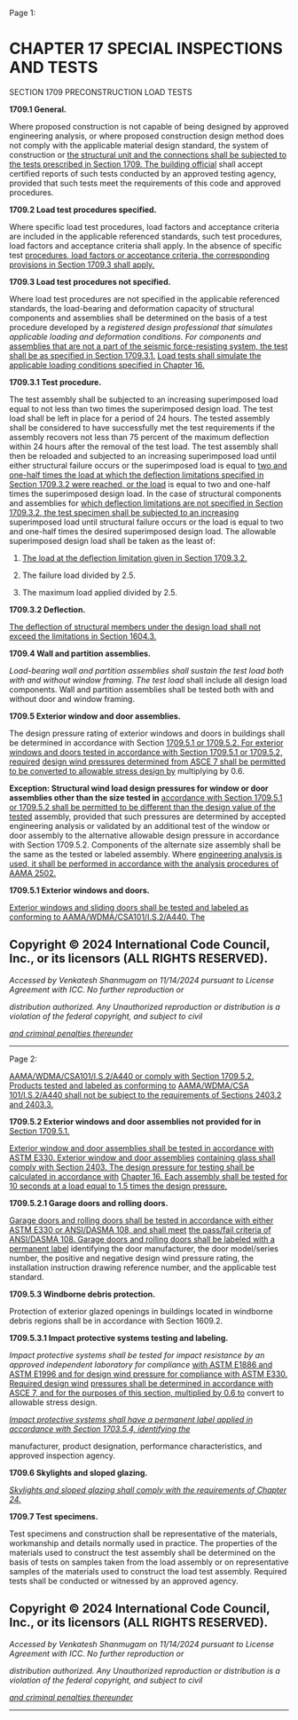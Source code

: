 Page 1:

# CHAPTER 17 SPECIAL INSPECTIONS AND TESTS

 SECTION 1709
 PRECONSTRUCTION LOAD TESTS


**1709.1 General.**


Where proposed construction is not capable of being designed by approved engineering analysis, or where proposed
construction design method does not comply with the applicable material design standard, the system of construction or
[the structural unit and the connections shall be subjected to the tests prescribed in Section 1709. The building official](http://codes.iccsafe.org/#VACC2021P1_Ch17_Sec1709)
shall accept certified reports of such tests conducted by an approved testing agency, provided that such tests meet the
requirements of this code and approved procedures.

**1709.2 Load test procedures specified.**

Where specific load test procedures, load factors and acceptance criteria are included in the applicable referenced
standards, such test procedures, load factors and acceptance criteria shall apply. In the absence of specific test
[procedures, load factors or acceptance criteria, the corresponding provisions in Section 1709.3 shall apply.](http://codes.iccsafe.org/#VACC2021P1_Ch17_Sec1709.3)

**1709.3 Load test procedures not specified.**

Where load test procedures are not specified in the applicable referenced standards, the load-bearing and deformation
capacity of structural components and assemblies shall be determined on the basis of a test procedure developed by a
_registered design professional that simulates applicable loading and deformation conditions. For components and_
[assemblies that are not a part of the seismic force-resisting system, the test shall be as specified in Section 1709.3.1.](http://codes.iccsafe.org/#VACC2021P1_Ch17_Sec1709.3.1)
[Load tests shall simulate the applicable loading conditions specified in Chapter 16.](http://codes.iccsafe.org/#VACC2021P1_Ch16)


**1709.3.1 Test procedure.**


The test assembly shall be subjected to an increasing superimposed load equal to not less than two times the
superimposed design load. The test load shall be left in place for a period of 24 hours. The tested assembly shall be
considered to have successfully met the test requirements if the assembly recovers not less than 75 percent of the
maximum deflection within 24 hours after the removal of the test load. The test assembly shall then be reloaded and
subjected to an increasing superimposed load until either structural failure occurs or the superimposed load is equal to
[two and one-half times the load at which the deflection limitations specified in Section 1709.3.2 were reached, or the load](http://codes.iccsafe.org/#VACC2021P1_Ch17_Sec1709.3.2)
is equal to two and one-half times the superimposed design load. In the case of structural components and assemblies for
[which deflection limitations are not specified in Section 1709.3.2, the test specimen shall be subjected to an increasing](http://codes.iccsafe.org/#VACC2021P1_Ch17_Sec1709.3.2)
superimposed load until structural failure occurs or the load is equal to two and one-half times the desired superimposed
design load. The allowable superimposed design load shall be taken as the least of:


1. [The load at the deflection limitation given in Section 1709.3.2.](http://codes.iccsafe.org/#VACC2021P1_Ch17_Sec1709.3.2)

2. The failure load divided by 2.5.

3. The maximum load applied divided by 2.5.

**1709.3.2 Deflection.**

[The deflection of structural members under the design load shall not exceed the limitations in Section 1604.3.](http://codes.iccsafe.org/#VACC2021P1_Ch16_Sec1604.3)

**1709.4 Wall and partition assemblies.**


_Load-bearing wall and partition assemblies shall sustain the test load both with and without window framing. The test load_
shall include all design load components. Wall and partition assemblies shall be tested both with and without door and
window framing.


**1709.5 Exterior window and door assemblies.**


The design pressure rating of exterior windows and doors in buildings shall be determined in accordance with Section
[1709.5.1 or 1709.5.2. For exterior windows and doors tested in accordance with Section 1709.5.1 or 1709.5.2, required](http://codes.iccsafe.org/#VACC2021P1_Ch17_Sec1709.5.2)
[design wind pressures determined from ASCE 7 shall be permitted to be converted to allowable stress design by](http://codes.iccsafe.org/#VACC2021P1_Ch35_PromASCE_SEI_RefStd7_16_with_Supplement_1)
multiplying by 0.6.

**Exception: Structural wind load design pressures for window or door assemblies other than the size tested in**
[accordance with Section 1709.5.1 or 1709.5.2 shall be permitted to be different than the design value of the tested](http://codes.iccsafe.org/#VACC2021P1_Ch17_Sec1709.5.1)
assembly, provided that such pressures are determined by accepted engineering analysis or validated by an
additional test of the window or door assembly to the alternative allowable design pressure in accordance with Section
1709.5.2. Components of the alternate size assembly shall be the same as the tested or labeled assembly. Where
[engineering analysis is used, it shall be performed in accordance with the analysis procedures of AAMA 2502.](http://codes.iccsafe.org/#VACC2021P1_Ch35_PromAAMA_RefStd2502_19)

**1709.5.1 Exterior windows and doors.**

[Exterior windows and sliding doors shall be tested and labeled as conforming to AAMA/WDMA/CSA101/I.S.2/A440. The](http://codes.iccsafe.org/#VACC2021P1_Ch35_PromAAMA_RefStdAAMA_WDMA_CSA_101_I_S_2_A440_17)

## Copyright © 2024 International Code Council, Inc., or its licensors (ALL RIGHTS RESERVED).

_Accessed by Venkatesh Shanmugam on 11/14/2024 pursuant to License Agreement with ICC. No further reproduction or_

_distribution authorized. Any Unauthorized reproduction or distribution is a violation of the federal copyright, and subject to civil_

_[and criminal penalties thereunder](http://codes.iccsafe.org/content/VACC2021P1/chapter-17-special-inspections-and-tests#VACC2021P1_Ch17_Sec1709)_


-----



Page 2:

[AAMA/WDMA/CSA101/I.S.2/A440 or comply with Section 1709.5.2. Products tested and labeled as conforming to](http://codes.iccsafe.org/#VACC2021P1_Ch35_PromAAMA_RefStdAAMA_WDMA_CSA_101_I_S_2_A440_17)
[AAMA/WDMA/CSA 101/I.S.2/A440 shall not be subject to the requirements of Sections 2403.2 and 2403.3.](http://codes.iccsafe.org/#VACC2021P1_Ch35_PromAAMA_RefStdAAMA_WDMA_CSA_101_I_S_2_A440_17)

**1709.5.2 Exterior windows and door assemblies not provided for in** [Section 1709.5.1.](http://codes.iccsafe.org/#VACC2021P1_Ch17_Sec1709.5.1)

[Exterior window and door assemblies shall be tested in accordance with ASTM E330. Exterior window and door assemblies](http://codes.iccsafe.org/#VACC2021P1_Ch35_PromASTM_RefStdE330_E330M_14)
[containing glass shall comply with Section 2403. The design pressure for testing shall be calculated in accordance with](http://codes.iccsafe.org/#VACC2021P1_Ch24_Sec2403)
[Chapter 16. Each assembly shall be tested for 10 seconds at a load equal to 1.5 times the design pressure.](http://codes.iccsafe.org/#VACC2021P1_Ch16)

**1709.5.2.1 Garage doors and rolling doors.**

[Garage doors and rolling doors shall be tested in accordance with either ASTM E330 or ANSI/DASMA 108, and shall meet](http://codes.iccsafe.org/#VACC2021P1_Ch35_PromASTM_RefStdE330_E330M_14)
[the pass/fail criteria of ANSI/DASMA 108. Garage doors and rolling doors shall be labeled with a permanent label](http://codes.iccsafe.org/#VACC2021P1_Ch35_PromDASMA_RefStdANSI_DASMA_108_2017)
identifying the door manufacturer, the door model/series number, the positive and negative design wind pressure rating,
the installation instruction drawing reference number, and the applicable test standard.

**1709.5.3 Windborne debris protection.**

Protection of exterior glazed openings in buildings located in windborne debris regions shall be in accordance with Section
1609.2.

**1709.5.3.1 Impact protective systems testing and labeling.**

_Impact protective systems shall be tested for impact resistance by an approved independent laboratory for compliance_
[with ASTM E1886 and ASTM E1996 and for design wind pressure for compliance with ASTM E330. Required design wind](http://codes.iccsafe.org/#VACC2021P1_Ch35_PromASTM_RefStdE1886_2013A)
[pressures shall be determined in accordance with ASCE 7, and for the purposes of this section, multiplied by 0.6 to](http://codes.iccsafe.org/#VACC2021P1_Ch35_PromASCE_SEI_RefStd7_16_with_Supplement_1)
convert to allowable stress design.

_[Impact protective systems shall have a permanent label applied in accordance with Section 1703.5.4, identifying the](http://codes.iccsafe.org/#VACC2021P1_Ch17_Sec1703.5.4)_

manufacturer, product designation, performance characteristics, and approved inspection agency.

**1709.6 Skylights and sloped glazing.**

_[Skylights and sloped glazing shall comply with the requirements of Chapter 24.](http://codes.iccsafe.org/#VACC2021P1_Ch24)_

**1709.7 Test specimens.**

Test specimens and construction shall be representative of the materials, workmanship and details normally used in
practice. The properties of the materials used to construct the test assembly shall be determined on the basis of tests on
samples taken from the load assembly or on representative samples of the materials used to construct the load test
assembly. Required tests shall be conducted or witnessed by an approved agency.

## Copyright © 2024 International Code Council, Inc., or its licensors (ALL RIGHTS RESERVED).

_Accessed by Venkatesh Shanmugam on 11/14/2024 pursuant to License Agreement with ICC. No further reproduction or_

_distribution authorized. Any Unauthorized reproduction or distribution is a violation of the federal copyright, and subject to civil_

_[and criminal penalties thereunder](http://codes.iccsafe.org/content/VACC2021P1/chapter-17-special-inspections-and-tests#VACC2021P1_Ch17_Sec1709)_


-----



